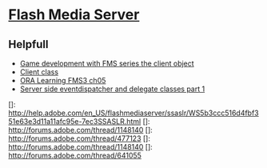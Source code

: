 [Flash Media Server](http://www.adobe.com/br/products/adobe-media-server-family.html "Flash Media Server")
==================

## Helpfull
* [Game development with FMS series the client object](http://influxis.com/game-development-with-fms-series-the-client-object/ "Game development with FMS series the client object")
* [Client class](http://help.adobe.com/en_US/FlashMediaServer/3.5_SS_ASD/WS5b3ccc516d4fbf351e63e3d11a11afc95e-7ec3.html)
* [ORA Learning FMS3 ch05](http://www.adobe.com/content/dam/Adobe/en/devnet/flashmediaserver/pdfs/ora_learning_fms3_ch05.pdf "ORA Learning FMS3 ch05")
* [Server side eventdispatcher and delegate classes part 1](http://influxis.com/server-side-eventdispatcher-and-delegate-classes-part-1/)

[]: http://help.adobe.com/en_US/flashmediaserver/ssaslr/WS5b3ccc516d4fbf351e63e3d11a11afc95e-7ec3SSASLR.html
[]: http://forums.adobe.com/thread/1148140
[]: http://forums.adobe.com/thread/477123
[]: http://forums.adobe.com/thread/1148140
[]: http://forums.adobe.com/thread/641055
